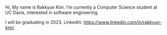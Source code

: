 Hi, My name is Rakkyun Kim.
I’m currently a Computer Science student at UC Davis, interested in software engineering.

I will be graduating in 2023.
LinkedIn: https://www.linkedin.com/in/rakkyun-kim/


